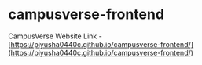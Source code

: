 # campusverse-frontend

CampusVerse Website Link - [https://piyusha0440c.github.io/campusverse-frontend/](https://piyusha0440c.github.io/campusverse-frontend/)
